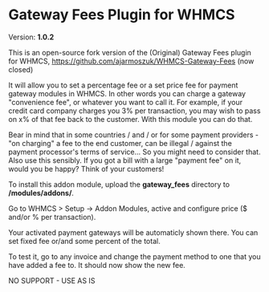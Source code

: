 # Gateway Fees Plugin for WHMCS

Version: **1.0.2**

This is an open-source fork version of the (Original) Gateway Fees plugin for WHMCS, https://github.com/ajarmoszuk/WHMCS-Gateway-Fees (now closed)

It will allow you to set a percentage fee or a set price fee for payment gateway modules in WHMCS.  In other words you can charge a gateway "convenience fee", or whatever you want to call it.  For example, if your credit card company charges you 3% per transaction, you may wish to pass on x% of that fee back to the customer.  With this module you can do that.  

Bear in mind that in some countries / and / or for some payment providers - "on charging" a fee to the end customer, can be illegal / against the payment processor's terms of service... So you might need to consider that.  Also use this sensibly. If you got a bill with a large "payment fee" on it, would you be happy?  Think of your customers!

To install this addon module, upload the **gateway_fees** directory to **/modules/addons/**.

Go to WHMCS > Setup -> Addon Modules, active and configure price ($ and/or % per transaction).

Your activated payment gateways will be automaticly shown there. You can set fixed fee or/and some percent of the total.

To test it, go to any invoice and change the payment method to one that you have added a fee to.  It should now show the new fee.

NO SUPPORT - USE AS IS 
